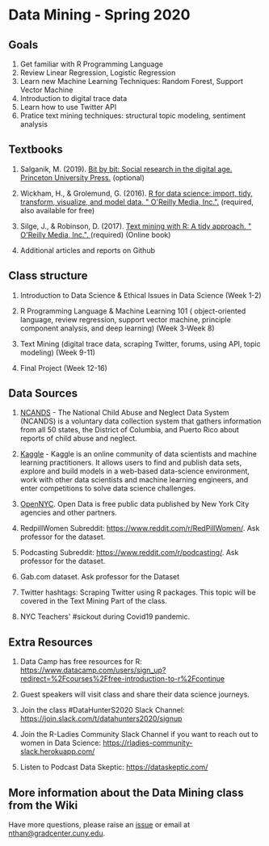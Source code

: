 # Data Mining - Spring 2020

## Goals 

1. Get familiar with R Programming Language 
2. Review Linear Regression, Logistic Regression
3. Learn new Machine Learning Techniques: Random Forest, Support Vector Machine 
4. Introduction to digital trace data 
5. Learn how to use Twitter API 
6. Pratice text mining techniques: structural topic modeling, sentiment analysis 

## Textbooks 

1. Salganik, M. (2019).
[Bit by bit: Social research in the digital age. Princeton University Press.](https://www.amazon.com/Bit-Social-Research-Digital-Age/dp/0691158649/ref=sr_1_1?keywords=bit+by+bit+matthew&qid=1579712331&sr=8-1 ) (optional) 
 
2. Wickham, H., & Grolemund, G. (2016). [R for data science: import, tidy, transform, visualize, and model data. " O'Reilly Media, Inc.".](https://r4ds.had.co.nz/) (required, also available for free) 

3. Silge, J., & Robinson, D. (2017). [Text mining with R: A tidy approach. " O'Reilly Media, Inc.". ](https://www.tidytextmining.com/)(required) (Online book) 

4. Additional articles and reports on Github 
 

## Class structure 
 
1. Introduction to Data Science & Ethical Issues in Data Science (Week 1-2)

2. R Programming Language & Machine Learning 101 ( object-oriented language, review regression, support vector machine, principle component analysis, and deep learning) (Week 3-Week 8)

3. Text Mining (digital trace data, scraping Twitter, forums, using API, topic modeling) (Week 9-11)

4. Final Project (Week 12-16)
 
## Data Sources 

1. [NCANDS](https://www.acf.hhs.gov/cb/research-data-technology/reporting-systems/ncands) - The National Child Abuse and Neglect Data System (NCANDS) is a voluntary data collection system that gathers information from all 50 states, the District of Columbia, and Puerto Rico about reports of child abuse and neglect.

2. [Kaggle](https://www.kaggle.com/) - Kaggle is an online community of data scientists and machine learning practitioners. It allows users to find and publish data sets, explore and build models in a web-based data-science environment, work with other data scientists and machine learning engineers, and enter competitions to solve data science challenges.

3. [OpenNYC](https://opendata.cityofnewyork.us/). Open Data is free public data published by New York City agencies and other partners. 

4. RedpillWomen Subreddit: https://www.reddit.com/r/RedPillWomen/. Ask professor for the dataset.  

5. Podcasting Subreddit: https://www.reddit.com/r/podcasting/. Ask professor for the dataset.  

6. Gab.com dataset. Ask professor for the Dataset 

7. Twitter hashtags: Scraping Twitter using R packages. This topic will be covered in the Text Mining Part of the class. 

8. NYC Teachers' #sickout during Covid19 pandemic. 


## Extra Resources 

1. Data Camp has free resources for R: https://www.datacamp.com/users/sign_up?redirect=%2Fcourses%2Ffree-introduction-to-r%2Fcontinue

2. Guest speakers will visit class and share their data science journeys. 

3. Join the class #DataHunterS2020 Slack Channel: https://join.slack.com/t/datahunters2020/signup

4. Join the R-Ladies Community Slack Channel if you want to reach out to women in Data Science: https://rladies-community-slack.herokuapp.com/

5. Listen to Podcast Data Skeptic: https://dataskeptic.com/ 
 
 
## More information about the Data Mining class from the Wiki


Have more questions, please raise an [issue](https://github.com/ngathan/DataMiningS2020/issues) or email at nthan@gradcenter.cuny.edu.
